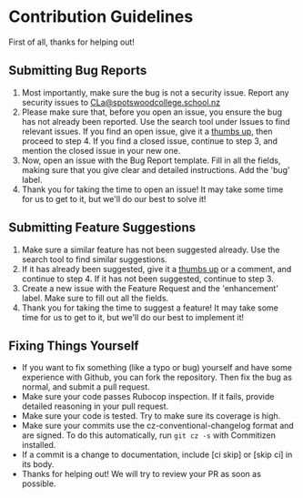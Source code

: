 # Contribution Guidelines

First of all, thanks for helping out!

## Submitting Bug Reports

1.  Most importantly, make sure the bug is not a security issue. Report any security issues to CLa@spotswoodcollege.school.nz
2.  Please make sure that, before you open an issue, you ensure the bug has not already been reported. Use the search tool under Issues to find relevant issues. If you find an open issue, give it a [thumbs up](https://blog.github.com/2016-03-10-add-reactions-to-pull-requests-issues-and-comments/), then proceed to step 4. If you find a closed issue, continue to step 3, and mention the closed issue in your new one.
3.  Now, open an issue with the Bug Report template. Fill in all the fields, making sure that you give clear and detailed instructions. Add the 'bug' label.
4.  Thank you for taking the time to open an issue! It may take some time for us to get to it, but we'll do our best to solve it!

## Submitting Feature Suggestions

1.  Make sure a similar feature has not been suggested already. Use the search tool to find similar suggestions.
2.  If it has already been suggested, give it a [thumbs up](https://blog.github.com/2016-03-10-add-reactions-to-pull-requests-issues-and-comments/) or a comment, and continue to step 4. If it has not been suggested, continue to step 3.
3.  Create a new issue with the Feature Request and the 'enhancement' label. Make sure to fill out all the fields.
4.  Thank you for taking the time to suggest a feature! It may take some time for us to get to it, but we'll do our best to implement it!

## Fixing Things Yourself

* If you want to fix something (like a typo or bug) yourself and have some experience with Github, you can fork the repository. Then fix the bug as normal, and submit a pull request.
* Make sure your code passes Rubocop inspection. If it fails, provide detailed reasoning in your pull request.
* Make sure your code is tested. Try to make sure its coverage is high.
* Make sure your commits use the cz-conventional-changelog format and are signed. To do this automatically, run `git cz -s` with Commitizen installed.
* If a commit is a change to documentation, include [ci skip] or [skip ci] in its body.
* Thanks for helping out! We will try to review your PR as soon as possible.
